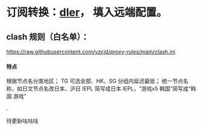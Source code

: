 # 订阅转换：[dler](https://sub.dler.io/)， 填入远端配置。


## clash 规则（白名单）：
https://raw.githubusercontent.com/yzcjd/proxy-rules/main/clash.ini

#### 特点
根据节点名分类地区；
TG 可选全部、HK、SG 分组内延迟最低；
统一节点名称，如日文节点名改日本、沪日 IEPL 简写成日本 IEPL，“游戏x5 韩国”简写成“韩国 游戏”

.

待更新咕咕咕
